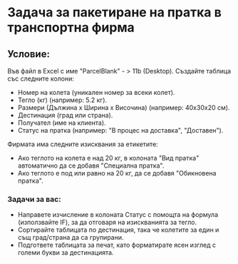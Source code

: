 # Задача за пакетиране на пратка в транспортна фирма

## Условие:
Във файл в Excel с име "ParcelBlank" - > 11b (Desktop). Създайте таблица със следните колони:

 - Номер на колета (уникален номер за всеки колет).
 - Тегло (кг) (например: 5.2 кг).
 - Размери (Дължина x Ширина x Височина) (например: 40x30x20 см).
 - Дестинация (град или страна).
 - Получател (име на клиента).
 - Статус на пратка (например: "В процес на доставка", "Доставен").

Фирмата има следните изисквания за етикетите:

 - Ако теглото на колета е над 20 кг, в колоната "Вид пратка" автоматично да се добавя "Специална пратка".
 - Ако теглото е под или равно на 20 кг, да се добавя "Обикновена пратка".
### Задачи за вас:

 - Направете изчисление в колоната Статус с помощта на формула (използвайте IF), за да отговаря на изискванията за тегло.
 - Сортирайте таблицата по дестинация, така че колетите за един и същ град/страна да са групирани.
 - Подгответе таблицата за печат, като форматирате ясен изглед с големи букви за дестинацията.